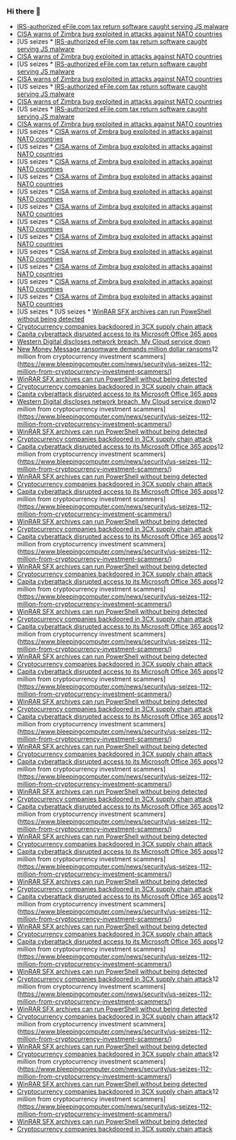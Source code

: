 ### Hi there 👋

<!--START_SECTION:feed-->
* [IRS-authorized eFile.com tax return software caught serving JS malware](https://www.bleepingcomputer.com/news/security/irs-authorized-efilecom-tax-return-software-caught-serving-js-malware/)
* [CISA warns of Zimbra bug exploited in attacks against NATO countries](https://www.bleepingcomputer.com/news/security/cisa-warns-of-zimbra-bug-exploited-in-attacks-against-nato-countries/)
* [US seizes * [IRS-authorized eFile.com tax return software caught serving JS malware](https://www.bleepingcomputer.com/news/security/irs-authorized-efilecom-tax-return-software-caught-serving-js-malware/)
* [CISA warns of Zimbra bug exploited in attacks against NATO countries](https://www.bleepingcomputer.com/news/security/cisa-warns-of-zimbra-bug-exploited-in-attacks-against-nato-countries/)
* [US seizes * [IRS-authorized eFile.com tax return software caught serving JS malware](https://www.bleepingcomputer.com/news/security/irs-authorized-efilecom-tax-return-software-caught-serving-js-malware/)
* [CISA warns of Zimbra bug exploited in attacks against NATO countries](https://www.bleepingcomputer.com/news/security/cisa-warns-of-zimbra-bug-exploited-in-attacks-against-nato-countries/)
* [US seizes * [IRS-authorized eFile.com tax return software caught serving JS malware](https://www.bleepingcomputer.com/news/security/irs-authorized-efilecom-tax-return-software-caught-serving-js-malware/)
* [CISA warns of Zimbra bug exploited in attacks against NATO countries](https://www.bleepingcomputer.com/news/security/cisa-warns-of-zimbra-bug-exploited-in-attacks-against-nato-countries/)
* [US seizes * [IRS-authorized eFile.com tax return software caught serving JS malware](https://www.bleepingcomputer.com/news/security/irs-authorized-efilecom-tax-return-software-caught-serving-js-malware/)
* [CISA warns of Zimbra bug exploited in attacks against NATO countries](https://www.bleepingcomputer.com/news/security/cisa-warns-of-zimbra-bug-exploited-in-attacks-against-nato-countries/)
* [US seizes * [CISA warns of Zimbra bug exploited in attacks against NATO countries](https://www.bleepingcomputer.com/news/security/cisa-warns-of-zimbra-bug-exploited-in-attacks-against-nato-countries/)
* [US seizes * [CISA warns of Zimbra bug exploited in attacks against NATO countries](https://www.bleepingcomputer.com/news/security/cisa-warns-of-zimbra-bug-exploited-in-attacks-against-nato-countries/)
* [US seizes * [CISA warns of Zimbra bug exploited in attacks against NATO countries](https://www.bleepingcomputer.com/news/security/cisa-warns-of-zimbra-bug-exploited-in-attacks-against-nato-countries/)
* [US seizes * [CISA warns of Zimbra bug exploited in attacks against NATO countries](https://www.bleepingcomputer.com/news/security/cisa-warns-of-zimbra-bug-exploited-in-attacks-against-nato-countries/)
* [US seizes * [CISA warns of Zimbra bug exploited in attacks against NATO countries](https://www.bleepingcomputer.com/news/security/cisa-warns-of-zimbra-bug-exploited-in-attacks-against-nato-countries/)
* [US seizes * [CISA warns of Zimbra bug exploited in attacks against NATO countries](https://www.bleepingcomputer.com/news/security/cisa-warns-of-zimbra-bug-exploited-in-attacks-against-nato-countries/)
* [US seizes * [CISA warns of Zimbra bug exploited in attacks against NATO countries](https://www.bleepingcomputer.com/news/security/cisa-warns-of-zimbra-bug-exploited-in-attacks-against-nato-countries/)
* [US seizes * [CISA warns of Zimbra bug exploited in attacks against NATO countries](https://www.bleepingcomputer.com/news/security/cisa-warns-of-zimbra-bug-exploited-in-attacks-against-nato-countries/)
* [US seizes * [CISA warns of Zimbra bug exploited in attacks against NATO countries](https://www.bleepingcomputer.com/news/security/cisa-warns-of-zimbra-bug-exploited-in-attacks-against-nato-countries/)
* [US seizes * [CISA warns of Zimbra bug exploited in attacks against NATO countries](https://www.bleepingcomputer.com/news/security/cisa-warns-of-zimbra-bug-exploited-in-attacks-against-nato-countries/)
* [US seizes * [CISA warns of Zimbra bug exploited in attacks against NATO countries](https://www.bleepingcomputer.com/news/security/cisa-warns-of-zimbra-bug-exploited-in-attacks-against-nato-countries/)
* [US seizes * [CISA warns of Zimbra bug exploited in attacks against NATO countries](https://www.bleepingcomputer.com/news/security/cisa-warns-of-zimbra-bug-exploited-in-attacks-against-nato-countries/)
* [US seizes * [US seizes * [WinRAR SFX archives can run PoweShell without being detected](https://www.bleepingcomputer.com/news/security/winrar-sfx-archives-can-run-poweshell-without-being-detected/)
* [Cryptocurrency companies backdoored in 3CX supply chain attack](https://www.bleepingcomputer.com/news/security/cryptocurrency-companies-backdoored-in-3cx-supply-chain-attack/)
* [Capita cyberattack disrupted access to its Microsoft Office 365 apps](https://www.bleepingcomputer.com/news/security/capita-cyberattack-disrupted-access-to-its-microsoft-office-365-apps/)
* [Western Digital discloses network breach, My Cloud service down](https://www.bleepingcomputer.com/news/security/western-digital-discloses-network-breach-my-cloud-service-down/)
* [New Money Message ransomware demands million dollar ransoms](https://www.bleepingcomputer.com/news/security/new-money-message-ransomware-demands-million-dollar-ransoms/)12 million from cryptocurrency investment scammers](https://www.bleepingcomputer.com/news/security/us-seizes-112-million-from-cryptocurrency-investment-scammers/)
* [WinRAR SFX archives can run PowerShell without being detected](https://www.bleepingcomputer.com/news/security/winrar-sfx-archives-can-run-powershell-without-being-detected/)
* [Cryptocurrency companies backdoored in 3CX supply chain attack](https://www.bleepingcomputer.com/news/security/cryptocurrency-companies-backdoored-in-3cx-supply-chain-attack/)
* [Capita cyberattack disrupted access to its Microsoft Office 365 apps](https://www.bleepingcomputer.com/news/security/capita-cyberattack-disrupted-access-to-its-microsoft-office-365-apps/)
* [Western Digital discloses network breach, My Cloud service down](https://www.bleepingcomputer.com/news/security/western-digital-discloses-network-breach-my-cloud-service-down/)12 million from cryptocurrency investment scammers](https://www.bleepingcomputer.com/news/security/us-seizes-112-million-from-cryptocurrency-investment-scammers/)
* [WinRAR SFX archives can run PowerShell without being detected](https://www.bleepingcomputer.com/news/security/winrar-sfx-archives-can-run-powershell-without-being-detected/)
* [Cryptocurrency companies backdoored in 3CX supply chain attack](https://www.bleepingcomputer.com/news/security/cryptocurrency-companies-backdoored-in-3cx-supply-chain-attack/)
* [Capita cyberattack disrupted access to its Microsoft Office 365 apps](https://www.bleepingcomputer.com/news/security/capita-cyberattack-disrupted-access-to-its-microsoft-office-365-apps/)12 million from cryptocurrency investment scammers](https://www.bleepingcomputer.com/news/security/us-seizes-112-million-from-cryptocurrency-investment-scammers/)
* [WinRAR SFX archives can run PowerShell without being detected](https://www.bleepingcomputer.com/news/security/winrar-sfx-archives-can-run-powershell-without-being-detected/)
* [Cryptocurrency companies backdoored in 3CX supply chain attack](https://www.bleepingcomputer.com/news/security/cryptocurrency-companies-backdoored-in-3cx-supply-chain-attack/)
* [Capita cyberattack disrupted access to its Microsoft Office 365 apps](https://www.bleepingcomputer.com/news/security/capita-cyberattack-disrupted-access-to-its-microsoft-office-365-apps/)12 million from cryptocurrency investment scammers](https://www.bleepingcomputer.com/news/security/us-seizes-112-million-from-cryptocurrency-investment-scammers/)
* [WinRAR SFX archives can run PowerShell without being detected](https://www.bleepingcomputer.com/news/security/winrar-sfx-archives-can-run-powershell-without-being-detected/)
* [Cryptocurrency companies backdoored in 3CX supply chain attack](https://www.bleepingcomputer.com/news/security/cryptocurrency-companies-backdoored-in-3cx-supply-chain-attack/)
* [Capita cyberattack disrupted access to its Microsoft Office 365 apps](https://www.bleepingcomputer.com/news/security/capita-cyberattack-disrupted-access-to-its-microsoft-office-365-apps/)12 million from cryptocurrency investment scammers](https://www.bleepingcomputer.com/news/security/us-seizes-112-million-from-cryptocurrency-investment-scammers/)
* [WinRAR SFX archives can run PowerShell without being detected](https://www.bleepingcomputer.com/news/security/winrar-sfx-archives-can-run-powershell-without-being-detected/)
* [Cryptocurrency companies backdoored in 3CX supply chain attack](https://www.bleepingcomputer.com/news/security/cryptocurrency-companies-backdoored-in-3cx-supply-chain-attack/)
* [Capita cyberattack disrupted access to its Microsoft Office 365 apps](https://www.bleepingcomputer.com/news/security/capita-cyberattack-disrupted-access-to-its-microsoft-office-365-apps/)12 million from cryptocurrency investment scammers](https://www.bleepingcomputer.com/news/security/us-seizes-112-million-from-cryptocurrency-investment-scammers/)
* [WinRAR SFX archives can run PowerShell without being detected](https://www.bleepingcomputer.com/news/security/winrar-sfx-archives-can-run-powershell-without-being-detected/)
* [Cryptocurrency companies backdoored in 3CX supply chain attack](https://www.bleepingcomputer.com/news/security/cryptocurrency-companies-backdoored-in-3cx-supply-chain-attack/)
* [Capita cyberattack disrupted access to its Microsoft Office 365 apps](https://www.bleepingcomputer.com/news/security/capita-cyberattack-disrupted-access-to-its-microsoft-office-365-apps/)12 million from cryptocurrency investment scammers](https://www.bleepingcomputer.com/news/security/us-seizes-112-million-from-cryptocurrency-investment-scammers/)
* [WinRAR SFX archives can run PowerShell without being detected](https://www.bleepingcomputer.com/news/security/winrar-sfx-archives-can-run-powershell-without-being-detected/)
* [Cryptocurrency companies backdoored in 3CX supply chain attack](https://www.bleepingcomputer.com/news/security/cryptocurrency-companies-backdoored-in-3cx-supply-chain-attack/)
* [Capita cyberattack disrupted access to its Microsoft Office 365 apps](https://www.bleepingcomputer.com/news/security/capita-cyberattack-disrupted-access-to-its-microsoft-office-365-apps/)12 million from cryptocurrency investment scammers](https://www.bleepingcomputer.com/news/security/us-seizes-112-million-from-cryptocurrency-investment-scammers/)
* [WinRAR SFX archives can run PowerShell without being detected](https://www.bleepingcomputer.com/news/security/winrar-sfx-archives-can-run-powershell-without-being-detected/)
* [Cryptocurrency companies backdoored in 3CX supply chain attack](https://www.bleepingcomputer.com/news/security/cryptocurrency-companies-backdoored-in-3cx-supply-chain-attack/)
* [Capita cyberattack disrupted access to its Microsoft Office 365 apps](https://www.bleepingcomputer.com/news/security/capita-cyberattack-disrupted-access-to-its-microsoft-office-365-apps/)12 million from cryptocurrency investment scammers](https://www.bleepingcomputer.com/news/security/us-seizes-112-million-from-cryptocurrency-investment-scammers/)
* [WinRAR SFX archives can run PowerShell without being detected](https://www.bleepingcomputer.com/news/security/winrar-sfx-archives-can-run-powershell-without-being-detected/)
* [Cryptocurrency companies backdoored in 3CX supply chain attack](https://www.bleepingcomputer.com/news/security/cryptocurrency-companies-backdoored-in-3cx-supply-chain-attack/)
* [Capita cyberattack disrupted access to its Microsoft Office 365 apps](https://www.bleepingcomputer.com/news/security/capita-cyberattack-disrupted-access-to-its-microsoft-office-365-apps/)12 million from cryptocurrency investment scammers](https://www.bleepingcomputer.com/news/security/us-seizes-112-million-from-cryptocurrency-investment-scammers/)
* [WinRAR SFX archives can run PowerShell without being detected](https://www.bleepingcomputer.com/news/security/winrar-sfx-archives-can-run-powershell-without-being-detected/)
* [Cryptocurrency companies backdoored in 3CX supply chain attack](https://www.bleepingcomputer.com/news/security/cryptocurrency-companies-backdoored-in-3cx-supply-chain-attack/)
* [Capita cyberattack disrupted access to its Microsoft Office 365 apps](https://www.bleepingcomputer.com/news/security/capita-cyberattack-disrupted-access-to-its-microsoft-office-365-apps/)12 million from cryptocurrency investment scammers](https://www.bleepingcomputer.com/news/security/us-seizes-112-million-from-cryptocurrency-investment-scammers/)
* [WinRAR SFX archives can run PowerShell without being detected](https://www.bleepingcomputer.com/news/security/winrar-sfx-archives-can-run-powershell-without-being-detected/)
* [Cryptocurrency companies backdoored in 3CX supply chain attack](https://www.bleepingcomputer.com/news/security/cryptocurrency-companies-backdoored-in-3cx-supply-chain-attack/)
* [Capita cyberattack disrupted access to its Microsoft Office 365 apps](https://www.bleepingcomputer.com/news/security/capita-cyberattack-disrupted-access-to-its-microsoft-office-365-apps/)12 million from cryptocurrency investment scammers](https://www.bleepingcomputer.com/news/security/us-seizes-112-million-from-cryptocurrency-investment-scammers/)
* [WinRAR SFX archives can run PowerShell without being detected](https://www.bleepingcomputer.com/news/security/winrar-sfx-archives-can-run-powershell-without-being-detected/)
* [Cryptocurrency companies backdoored in 3CX supply chain attack](https://www.bleepingcomputer.com/news/security/cryptocurrency-companies-backdoored-in-3cx-supply-chain-attack/)
* [Capita cyberattack disrupted access to its Microsoft Office 365 apps](https://www.bleepingcomputer.com/news/security/capita-cyberattack-disrupted-access-to-its-microsoft-office-365-apps/)12 million from cryptocurrency investment scammers](https://www.bleepingcomputer.com/news/security/us-seizes-112-million-from-cryptocurrency-investment-scammers/)
* [WinRAR SFX archives can run PowerShell without being detected](https://www.bleepingcomputer.com/news/security/winrar-sfx-archives-can-run-powershell-without-being-detected/)
* [Cryptocurrency companies backdoored in 3CX supply chain attack](https://www.bleepingcomputer.com/news/security/cryptocurrency-companies-backdoored-in-3cx-supply-chain-attack/)
* [Capita cyberattack disrupted access to its Microsoft Office 365 apps](https://www.bleepingcomputer.com/news/security/capita-cyberattack-disrupted-access-to-its-microsoft-office-365-apps/)12 million from cryptocurrency investment scammers](https://www.bleepingcomputer.com/news/security/us-seizes-112-million-from-cryptocurrency-investment-scammers/)
* [WinRAR SFX archives can run PowerShell without being detected](https://www.bleepingcomputer.com/news/security/winrar-sfx-archives-can-run-powershell-without-being-detected/)
* [Cryptocurrency companies backdoored in 3CX supply chain attack](https://www.bleepingcomputer.com/news/security/cryptocurrency-companies-backdoored-in-3cx-supply-chain-attack/)12 million from cryptocurrency investment scammers](https://www.bleepingcomputer.com/news/security/us-seizes-112-million-from-cryptocurrency-investment-scammers/)
* [WinRAR SFX archives can run PowerShell without being detected](https://www.bleepingcomputer.com/news/security/winrar-sfx-archives-can-run-powershell-without-being-detected/)
* [Cryptocurrency companies backdoored in 3CX supply chain attack](https://www.bleepingcomputer.com/news/security/cryptocurrency-companies-backdoored-in-3cx-supply-chain-attack/)12 million from cryptocurrency investment scammers](https://www.bleepingcomputer.com/news/security/us-seizes-112-million-from-cryptocurrency-investment-scammers/)
* [WinRAR SFX archives can run PowerShell without being detected](https://www.bleepingcomputer.com/news/security/winrar-sfx-archives-can-run-powershell-without-being-detected/)
* [Cryptocurrency companies backdoored in 3CX supply chain attack](https://www.bleepingcomputer.com/news/security/cryptocurrency-companies-backdoored-in-3cx-supply-chain-attack/)12 million from cryptocurrency investment scammers](https://www.bleepingcomputer.com/news/security/us-seizes-112-million-from-cryptocurrency-investment-scammers/)
* [WinRAR SFX archives can run PowerShell without being detected](https://www.bleepingcomputer.com/news/security/winrar-sfx-archives-can-run-powershell-without-being-detected/)
* [Cryptocurrency companies backdoored in 3CX supply chain attack](https://www.bleepingcomputer.com/news/security/cryptocurrency-companies-backdoored-in-3cx-supply-chain-attack/)12 million from cryptocurrency investment scammers](https://www.bleepingcomputer.com/news/security/us-seizes-112-million-from-cryptocurrency-investment-scammers/)
* [WinRAR SFX archives can run PowerShell without being detected](https://www.bleepingcomputer.com/news/security/winrar-sfx-archives-can-run-powershell-without-being-detected/)
* [Cryptocurrency companies backdoored in 3CX supply chain attack](https://www.bleepingcomputer.com/news/security/cryptocurrency-companies-backdoored-in-3cx-supply-chain-attack/)
<!--END_SECTION:feed-->

<!--
**frankenk/frankenk** is a ✨ _special_ ✨ repository because its `README.md` (this file) appears on your GitHub profile.

Here are some ideas to get you started:

- 🔭 I’m currently working on ...
- 🌱 I’m currently learning ...
- 👯 I’m looking to collaborate on ...
- 🤔 I’m looking for help with ...
- 💬 Ask me about ...
- 📫 How to reach me: ...
- 😄 Pronouns: ...
- ⚡ Fun fact: ...
-->



